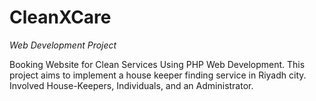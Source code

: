 # CleanXCare
*Web Development Project*

Booking Website for Clean Services Using PHP Web Development. This project aims to implement a house keeper finding service in Riyadh city. Involved House-Keepers, Individuals, and an Administrator.
